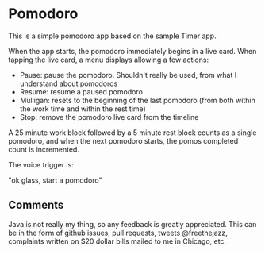 Pomodoro
=====


This is a simple pomodoro app based on the sample Timer app.

When the app starts, the pomodoro immediately begins in a live card. When 
tapping the live card, a menu displays allowing a few actions:

- Pause: pause the pomodoro.  Shouldn't really be used, from what I
      understand about pomodoros
- Resume: resume a paused pomodoro
- Mulligan: resets to the beginning of the last pomodoro (from both
      within the work time and within the rest time)
- Stop: remove the pomodoro live card from the timeline

A 25 minute work block followed by a 5 minute rest block counts as a single
pomodoro, and when the next pomodoro starts, the pomos completed count is
incremented.

The voice trigger is:

"ok glass, start a pomodoro"


## Comments

Java is not really my thing, so any feedback is greatly appreciated.  This
can be in the form of github issues, pull requests, tweets @freethejazz,
complaints written on $20 dollar bills mailed to me in Chicago, etc.  